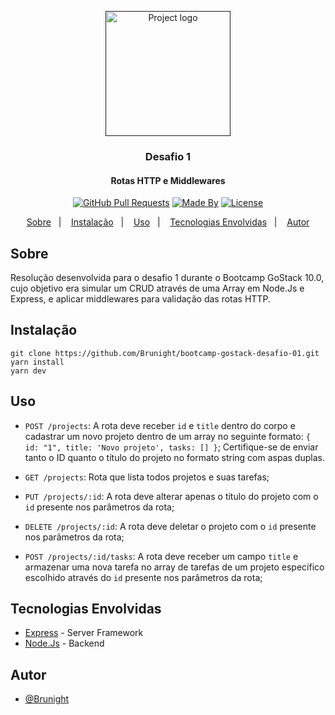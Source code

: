 <p align="center">
  <a href="" rel="noopener">
 <img width=200px src="https://rocketseat-cdn.s3-sa-east-1.amazonaws.com/bootcamp-header.png" alt="Project logo"></a>
</p>

<h3 align="center">Desafio 1</h3>

<h4 align="center">Rotas HTTP e Middlewares</h4>

<div align="center">

[![GitHub Pull Requests](https://img.shields.io/github/last-commit/Brunight/bootcamp-gostack-desafio-01)]()
[![Made By](https://img.shields.io/badge/Made%20By-Bruno%20Rodrigues-brightgreen)]()
[![License](https://img.shields.io/badge/license-MIT-blue.svg)](/LICENSE)

</div>

<p align="center">
  <a href="#about">Sobre</a>&nbsp;&nbsp;&nbsp;|&nbsp;&nbsp;&nbsp;
  <a href="#installation">Instalação</a>&nbsp;&nbsp;&nbsp;|&nbsp;&nbsp;&nbsp;
  <a href="#usage">Uso</a>&nbsp;&nbsp;&nbsp;|&nbsp;&nbsp;&nbsp;
  <a href="#built_using">Tecnologias Envolvidas</a>&nbsp;&nbsp;&nbsp;|&nbsp;&nbsp;&nbsp;
  <a href="#authors">Autor</a>
</p>


## Sobre <a name = "about"></a>
Resolução desenvolvida para o desafio 1 durante o Bootcamp GoStack 10.0, cujo objetivo era simular um CRUD através de uma Array em Node.Js e Express, e aplicar middlewares para validação das rotas HTTP.

## Instalação <a name = "installation"></a>

```
git clone https://github.com/Brunight/bootcamp-gostack-desafio-01.git
yarn install
yarn dev
```

## Uso <a name="usage"></a>

- `POST /projects`: A rota deve receber `id` e `title` dentro do corpo e cadastrar um novo projeto dentro de um array no seguinte formato: `{ id: "1", title: 'Novo projeto', tasks: [] }`; Certifique-se de enviar tanto o ID quanto o título do projeto no formato string com aspas duplas.

- `GET /projects`: Rota que lista todos projetos e suas tarefas;

- `PUT /projects/:id`: A rota deve alterar apenas o título do projeto com o `id` presente nos parâmetros da rota;

- `DELETE /projects/:id`: A rota deve deletar o projeto com o `id` presente nos parâmetros da rota;

- `POST /projects/:id/tasks`: A rota deve receber um campo `title` e armazenar uma nova tarefa no array de tarefas de um projeto específico escolhido através do `id` presente nos parâmetros da rota;

## Tecnologias Envolvidas <a name = "built_using"></a>

- [Express](https://expressjs.com/) - Server Framework
- [Node.Js](https://nodejs.org/en/) - Backend

## Autor <a name = "authors"></a>

- [@Brunight](https://github.com/Brunight)